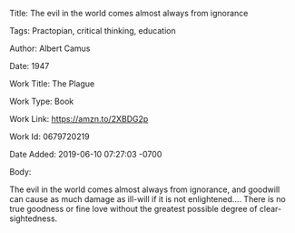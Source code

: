 Title:  The evil in the world comes almost always from ignorance

Tags:   Practopian, critical thinking, education

Author: Albert Camus

Date:   1947

Work Title: The Plague

Work Type: Book

Work Link: https://amzn.to/2XBDG2p

Work Id: 0679720219

Date Added: 2019-06-10 07:27:03 -0700

Body: 

The evil in the world comes almost always from ignorance, and goodwill can cause as much damage as ill-will if it is not enlightened.... There is no true goodness or fine love without the greatest possible degree of clear-sightedness. 


